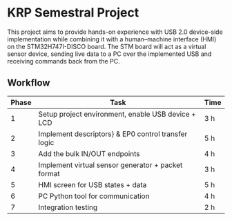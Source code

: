 # KRP Semestral Project

This project aims to provide hands-on experience with USB 2.0 device-side implementation while combining it with a human–machine interface (HMI) on the STM32H747I-DISCO board.
The STM board will act as a virtual sensor device, sending live data to a PC over the implemented USB and receiving commands back from the PC.

## Workflow
| Phase | Task | Time |
| ---   | ---  | --- |
| 1 | Setup project environment, enable USB device + LCD | 3 h
| 2 | Implement descriptors} & EP0 control transfer logic | 5 h
| 3 | Add the bulk IN/OUT endpoints | 4 h
| 4 | Implement virtual sensor generator + packet format | 3 h
| 5 | HMI screen for USB states + data | 5 h
| 6 | PC Python tool for communication | 4 h
| 7 | Integration testing | 2 h

